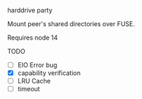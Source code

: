 harddrive party

Mount peer's shared directories over FUSE.

Requires node 14

TODO
- [ ] EIO Error bug
- [x] capability verification 
- [ ] LRU Cache
- [ ] timeout
